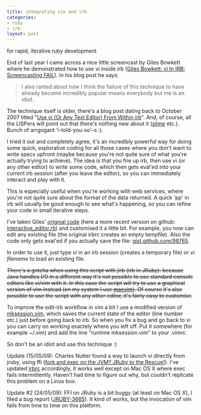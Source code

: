 ```yaml
--- 
title: integrating vim and irb
categories: 
- ruby
- irb
layout: post
---
```


for rapid, iterative ruby development

End of last year I came across a nice little screencast by Giles Bowkett where he demonstrated how to use vi inside irb ([Giles Bowkett: vi In IRB: Screencasting FAIL](http://gilesbowkett.blogspot.com/2008/11/vi-in-irb-screencasting-fail.html)). In his blog post he says:

>I also ranted about how I think the failure of this technique to have already become incredibly popular
>means everybody but me is an idiot.
   
The technique itself is older, there's a blog post dating back to October 2007 titled "[Use vi (Or Any Text Editor) From Within irb](http://gilesbowkett.blogspot.com/2007/10/use-vi-or-any-text-editor-from-within.html)". And, of course, all the LISPers will point out that there's nothing new about it ([slime](http://common-lisp.net/project/slime/) etc.). Bunch of arrgogant 'i-told-you-so'-s :).

I tried it out and completely agree, it's an incredibly powerful way for doing some quick, explorative coding for all those cases where you don't want to write specs upfront (maybe because you're not quite sure of what you're actually trying to achieve). The idea is that you fire up irb, then use vi (or any other editor) to write some code, which then gets eval'ed into your current irb session (after you leave the editor), so you can immediately interact and play with it. 

This is especially useful when you're working with web services, where you're not quite sure about the format of the data returned. A quick 'pp' in irb will usually be good enough to see what's happening, so you can refine your code in small iterative steps.

I've taken Giles' [original code](http://pastie.caboo.se/102939) (here a more recent version on github: [interactive_editor.rb](http://github.com/gilesbowkett/utility-belt/blob/0a542e50a3c27f883688358f70c89719be651e4b/lib/utility_belt/interactive_editor.rb)) and customised it a little bit. For example, you now can edit any existing file (the original irbrc creates an empty tempfile). Also the code only gets eval'ed if you actually save the file: [gist.github.com/98765](http://gist.github.com/98765).

In order to use it, just type *vi* in an irb session (creates a temporary file) or *vi filename* to load an existing file.

<p style="text-decoration: line-through;">
There's a gotcha when using this script with jirb (irb in JRuby): because Java handles I/O in a different way it's not possible to use standard console editors like vi/vim with it. In this case the script will try to use a graphical version of vim instead (on my system I use <a href="http://code.google.com/p/macvim/">macvim</a>). Of course it's also possible to use the script with any other editor, it's fairly easy to customise.
</p>

To improve the edit-irb workflow in vim a bit I use a modified version of [mksession.vim](http://gist.github.com/97573), which saves the current state of the editor (line number etc.) just before going back to irb. So when you fix a bug and go back to vi you can carry on working exactely where you left off. Put it somewhere (for example ~/.vim) and add the line "runtime mksession.vim" to your .vimrc.

So don't be an idiot and use this technique :)

Update (15/05/09): Charles Nutter found a way to launch vi directly from jruby, using ffi ([fork and exec on the JVM? JRuby to the Rescue!](http://blog.headius.com/2009/05/fork-and-exec-on-jvm-jruby-to-rescue.html)). I've updated [irbrc](http://gist.github.com/98765) accordingly, it works well except on Mac OS X where exec fails intermittently. Haven't had time to figure out why, but couldn't replicate this problem on a Linux box.

Update #2 (24/05/09): FFI on JRuby is a bit buggy (at least on Mac OS X), I filed a bug report ([JRUBY-3665](http://jira.codehaus.org/browse/JRUBY-3665)). It kind of works, but the invocation of vim fails from time to time on this platform.
